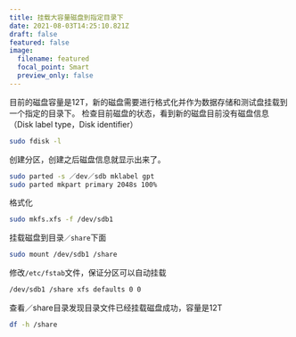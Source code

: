 ```yaml
---
title: 挂载大容量磁盘到指定目录下
date: 2021-08-03T14:25:10.821Z
draft: false
featured: false
image:
  filename: featured
  focal_point: Smart
  preview_only: false
---
```

目前的磁盘容量是12T，新的磁盘需要进行格式化并作为数据存储和测试盘挂载到一个指定的目录下。
检查目前磁盘的状态，看到新的磁盘目前没有磁盘信息（Disk label type，Disk identifier）
```bash
sudo fdisk -l
```
创建分区，创建之后磁盘信息就显示出来了。
```bash
sudo parted -s ／dev／sdb mklabel gpt
sudo parted mkpart primary 2048s 100%
```
格式化
```bash
sudo mkfs.xfs -f /dev/sdb1 
```
挂载磁盘到目录`／share`下面
```bash
sudo mount /dev/sdb1 /share
```
修改`/etc/fstab`文件，保证分区可以自动挂载
```bash
/dev/sdb1 /share xfs defaults 0 0
```
查看／share目录发现目录文件已经挂载磁盘成功，容量是12T
```bash
df -h /share
```
